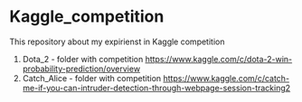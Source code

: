 # Kaggle_competition

This repository about my expirienst in Kaggle competition

1. Dota_2 - folder with competition https://www.kaggle.com/c/dota-2-win-probability-prediction/overview
2. Catch_Alice - folder with competition https://www.kaggle.com/c/catch-me-if-you-can-intruder-detection-through-webpage-session-tracking2
